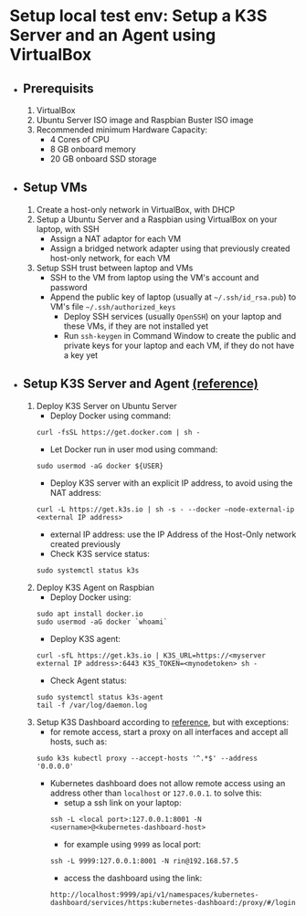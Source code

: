 
# Setup local test env: Setup a K3S Server and an Agent using VirtualBox
- ## Prerequisits
   1. VirtualBox
   1. Ubuntu Server ISO image and Raspbian Buster ISO image
   1. Recommended minimum Hardware Capacity:
      + 4 Cores of CPU
      + 8 GB onboard memory
      + 20 GB onboard SSD storage
- ## Setup VMs
   1. Create a host-only network in VirtualBox, with DHCP
   1. Setup a Ubuntu Server and a Raspbian using VirtualBox on your laptop, with SSH
      + Assign a NAT adaptor for each VM
      + Assign a bridged network adapter using that previously created host-only network, for each VM 
   1. Setup SSH trust between laptop and VMs
      + SSH to the VM from laptop using the VM's account and password
      + Append the public key of laptop (usually at `~/.ssh/id_rsa.pub`) to VM's file `~/.ssh/authorized_keys`
         - Deploy SSH services (usually `OpenSSH`) on your laptop and these VMs, if they are not installed yet
         - Run `ssh-keygen` in Command Window to create the public and private keys for your laptop and each VM, if they do not have a key yet
- ## Setup K3S Server and Agent [(reference)](https://rancher.com/docs/k3s/latest/en/advanced/#running-k3d-k3s-in-docker-and-docker-compose)
   1. Deploy K3S Server on Ubuntu Server
      + Deploy Docker using command: 
      ```
      curl -fsSL https://get.docker.com | sh -
      ```
      + Let Docker run in user mod using command: 
      ```
      sudo usermod -aG docker ${USER}
      ```
      + Deploy K3S server with an explicit IP address, to avoid using the NAT address: 
      ```
      curl -L https://get.k3s.io | sh -s - --docker —node-external-ip <external IP address>
      ```
         - external IP address: use the IP Address of the Host-Only network created previously
      + Check K3S service status:
      ```
      sudo systemctl status k3s
      ```
   1. Deploy K3S Agent on Raspbian
      + Deploy Docker using:
       ```
       sudo apt install docker.io
       sudo usermod -aG docker `whoami`
       ```
      + Deploy K3S agent:
      ```
      curl -sfL https://get.k3s.io | K3S_URL=https://<myserver external IP address>:6443 K3S_TOKEN=<mynodetoken> sh -
      ```
      + Check Agent status:
      ```
      sudo systemctl status k3s-agent
      tail -f /var/log/daemon.log
      ```
   1. Setup K3S Dashboard according to [reference](https://rancher.com/docs/k3s/latest/en/installation/kube-dashboard/), but with exceptions:
      +  for remote access, start a proxy on all interfaces and accept all hosts, such as:
      ```
      sudo k3s kubectl proxy --accept-hosts '^.*$' --address '0.0.0.0'
      ```
      + Kubernetes dashboard does not allow remote access using an address other than `localhost` or `127.0.0.1`. to solve this:
         + setup a ssh link on your laptop:
         ```
         ssh -L <local port>:127.0.0.1:8001 -N <username>@<kubernetes-dashboard-host>
         ```
         + for example using `9999` as local port:
         ```
         ssh -L 9999:127.0.0.1:8001 -N rin@192.168.57.5
         ```
         + access the dashboard using the link:
         ```
         http://localhost:9999/api/v1/namespaces/kubernetes-dashboard/services/https:kubernetes-dashboard:/proxy/#/login
         ```
      
